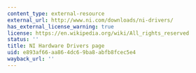 ```yaml
---
content_type: external-resource
external_url: http://www.ni.com/downloads/ni-drivers/
has_external_license_warning: true
license: https://en.wikipedia.org/wiki/All_rights_reserved
status: ''
title: NI Hardware Drivers page
uid: e893af66-aa86-4dc6-9ba8-abfb8fcec5e4
wayback_url: ''
---
```

